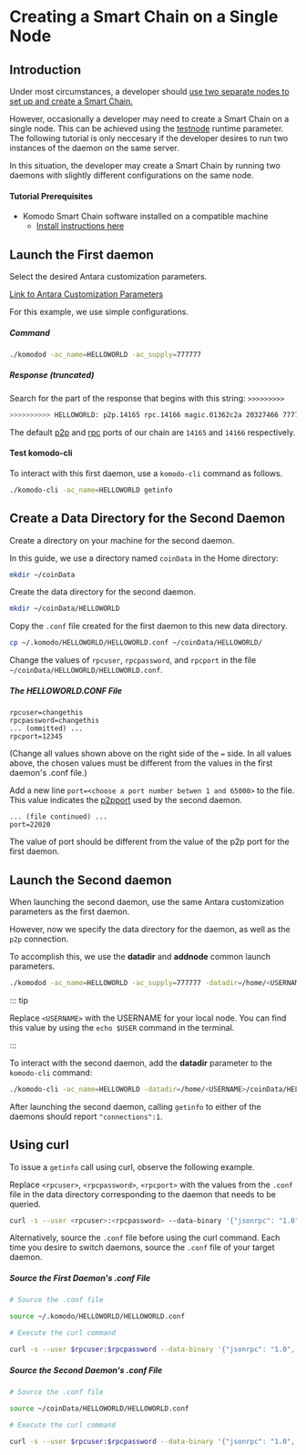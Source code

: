 # Creating a Smart Chain on a Single Node

## Introduction

Under most circumstances, a developer should [use two separate nodes to set up and create a Smart Chain.](../../../basic-docs/smart-chains/smart-chain-tutorials/create-a-default-smart-chain.html#introduction)

However, occasionally a developer may need to create a Smart Chain on a single node. This can be achieved using the [testnode](../../../basic-docs/smart-chains/smart-chain-setup/common-runtime-parameters.html#testnode) runtime parameter. The following tutorial is only neccesary if the developer desires to run two instances of the daemon on the same server.

In this situation, the developer may create a Smart Chain by running two daemons with slightly different configurations on the same node.

#### Tutorial Prerequisites

- Komodo Smart Chain software installed on a compatible machine
  - [Install instructions here](../../../basic-docs/smart-chains/smart-chain-setup/installing-from-source.html)

## Launch the First daemon

Select the desired Antara customization parameters.

[Link to Antara Customization Parameters](../../../basic-docs/antara/antara-setup/antara-customizations.html)

For this example, we use simple configurations.

##### Command

```bash
./komodod -ac_name=HELLOWORLD -ac_supply=777777
```

##### Response (truncated)

Search for the part of the response that begins with this string: `>>>>>>>>>`

```bash
>>>>>>>>>> HELLOWORLD: p2p.14165 rpc.14166 magic.01362c2a 20327466 777777 coins
```

The default [p2p](../smart-chain-setup/common-runtime-parameters.html#port) and [rpc](../smart-chain-setup/common-runtime-parameters.html#rpcport) ports of our chain are `14165` and `14166` respectively.

#### Test komodo-cli

To interact with this first daemon, use a `komodo-cli` command as follows.

```bash
./komodo-cli -ac_name=HELLOWORLD getinfo
```

## Create a Data Directory for the Second Daemon

Create a directory on your machine for the second daemon.

In this guide, we use a directory named `coinData` in the Home directory:

```bash
mkdir ~/coinData
```

Create the data directory for the second daemon.

```bash
mkdir ~/coinData/HELLOWORLD
```

Copy the `.conf` file created for the first daemon to this new data directory.

```bash
cp ~/.komodo/HELLOWORLD/HELLOWORLD.conf ~/coinData/HELLOWORLD/
```

Change the values of `rpcuser`, `rpcpassword`, and `rpcport` in the file `~/coinData/HELLOWORLD/HELLOWORLD.conf`.

##### The HELLOWORLD.CONF File

```
rpcuser=changethis
rpcpassword=changethis
... (ommitted) ...
rpcport=12345
```

(Change all values shown above on the right side of the `=` side. In all values above, the chosen values must be different from the values in the first daemon's .conf file.)


Add a new line `port=<choose a port number betwen 1 and 65000>` to the file. This value indicates the [p2pport](../smart-chain-setup/common-runtime-parameters.html#port) used by the second daemon.  

```
... (file continued) ...
port=22020
```

The value of port should be different from the value of the p2p port for the first daemon.

## Launch the Second daemon

When launching the second daemon, use the same Antara customization parameters as the first daemon.

However, now we specify the data directory for the daemon, as well as the `p2p` connection.

To accomplish this, we use the <b>datadir</b> and <b>addnode</b> common launch parameters.

```bash
./komodod -ac_name=HELLOWORLD -ac_supply=777777 -datadir=/home/<USERNAME>/coinData/HELLOWORLD -addnode=localhost
```

::: tip

Replace `<USERNAME>` with the USERNAME for your local node. You can find this value by using the `echo $USER` command in the terminal.

:::

To interact with the second daemon, add the <b>datadir</b> parameter to the `komodo-cli` command:

```bash
./komodo-cli -ac_name=HELLOWORLD -datadir=/home/<USERNAME>/coinData/HELLOWORLD getinfo
```

After launching the second daemon, calling `getinfo` to either of the daemons should report `"connections":1`.

## Using curl

To issue a `getinfo` call using curl, observe the following example.

Replace `<rpcuser>`, `<rpcpassword>`, `<rpcport>` with the values from the `.conf` file in the data directory corresponding to the daemon that needs to be queried.

```bash
curl -s --user <rpcuser>:<rpcpassword> --data-binary '{"jsonrpc": "1.0", "id": "curltest", "method": "getinfo", "params": []}' -H 'content-type: text/plain;' http://127.0.0.1:<rpcport>/
```

Alternatively, source the `.conf` file before using the curl command. Each time you desire to switch daemons, source the `.conf` file of your target daemon.

##### Source the First Daemon's .conf File

```bash
# Source the .conf file

source ~/.komodo/HELLOWORLD/HELLOWORLD.conf

# Execute the curl command

curl -s --user $rpcuser:$rpcpassword --data-binary '{"jsonrpc": "1.0", "id": "curltest", "method": "getinfo", "params": []}' -H 'content-type: text/plain;' http://127.0.0.1:$rpcport/
```

##### Source the Second Daemon's .conf File

```bash
# Source the .conf file

source ~/coinData/HELLOWORLD/HELLOWORLD.conf

# Execute the curl command

curl -s --user $rpcuser:$rpcpassword --data-binary '{"jsonrpc": "1.0", "id": "curltest", "method": "getinfo", "params": []}' -H 'content-type: text/plain;' http://127.0.0.1:$rpcport/
```
